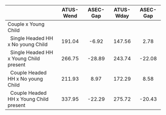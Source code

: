 
|                      |    ATUS-Wend |     ASEC-Gap |    ATUS-Wday |     ASEC-Gap |
| -------------------- | :----------: | :----------: | :----------: | :----------: |
| Couple x Young Child |              |              |              |              |
| &nbsp;&nbsp;Single Headed HH x No young Child |       191.04 |        -6.92 |       147.56 |         2.78 |
| &nbsp;&nbsp;Single Headed HH x Young Child present |       266.75 |       -28.89 |       243.74 |       -22.08 |
| &nbsp;&nbsp;Couple Headed HH x No young Child |       211.93 |         8.97 |       172.29 |         8.58 |
| &nbsp;&nbsp;Couple Headed HH x Young Child present |       337.95 |       -22.29 |       275.72 |       -20.43 |

